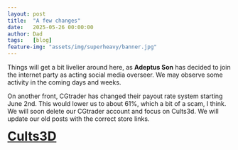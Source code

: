 ```yaml
---
layout: post
title:  "A few changes"
date:   2025-05-26 00:00:00
author: Dad
tags:   [blog]
feature-img: "assets/img/superheavy/banner.jpg"
---
```


Things will get a bit livelier around here, as **Adeptus Son** has decided to join the internet party as acting social media overseer. We may observe some activity in the coming days and weeks.

On another front, CGtrader has changed their payout rate system starting June 2nd. This would lower us to about 61%, which a bit of a scam, I think. We will soon delete our CGtrader account and focus on Cults3d. We will update our old posts with the correct store links.

<div class="row">
  <div class="col-1-2 centered" style="font-weight: bold; font-size: 200%">
    <a class="button" href="https://cults3d.com/en/users/adeptusdad/3d-models">Cults3D</a>
  </div>
</div><!-- /.row -->
